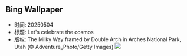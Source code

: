 ## Bing Wallpaper
- 时间: 20250504
- 标题: Let's celebrate the cosmos
- 版权: The Milky Way framed by Double Arch in Arches National Park, Utah (© Adventure_Photo/Getty Images)
![](https://cn.bing.com/th?id=OHR.ArchesGalaxy_EN-US5690613383_UHD.jpg&rf=LaDigue_UHD.jpg&pid=hp&w=3840&h=2160&rs=1&c=4)
